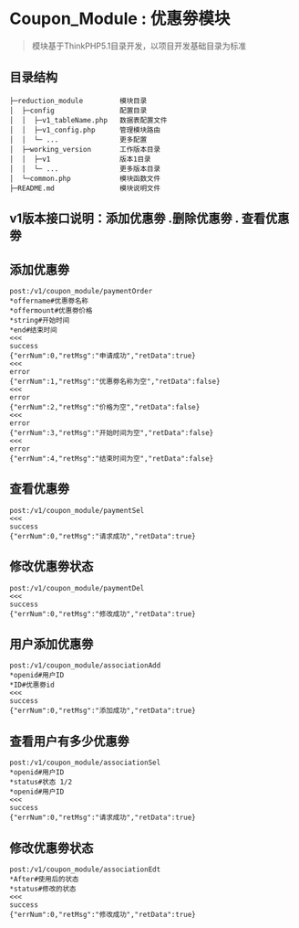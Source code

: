Coupon_Module : 优惠劵模块
===============

> 模块基于ThinkPHP5.1目录开发，以项目开发基础目录为标准

## 目录结构

~~~
├─reduction_module         模块目录
│  ├─config                配置目录
│  │  ├─v1_tableName.php   数据表配置文件
│  │  ├─v1_config.php      管理模块路由
│  │  └─ ...               更多配置
│  ├─working_version       工作版本目录
│  │  ├─v1                 版本1目录
│  │  └─ ...               更多版本目录      
│  └─common.php            模块函数文件
├─README.md                模块说明文件
~~~

## v1版本接口说明：添加优惠劵   .删除优惠劵 . 查看优惠劵

## 添加优惠劵

~~~[api]
post:/v1/coupon_module/paymentOrder
*offername#优惠劵名称
*offermount#优惠劵价格
*string#开始时间
*end#结束时间
<<<
success
{"errNum":0,"retMsg":"申请成功","retData":true}
<<<
error
{"errNum":1,"retMsg":"优惠劵名称为空","retData":false}
<<<
error
{"errNum":2,"retMsg":"价格为空","retData":false}
<<<
error
{"errNum":3,"retMsg":"开始时间为空","retData":false}
<<<
error
{"errNum":4,"retMsg":"结束时间为空","retData":false}
~~~


## 查看优惠劵
~~~[api]
post:/v1/coupon_module/paymentSel
<<<
success
{"errNum":0,"retMsg":"请求成功","retData":true}
~~~

## 修改优惠劵状态
~~~[api]
post:/v1/coupon_module/paymentDel
<<<
success
{"errNum":0,"retMsg":"修改成功","retData":true}
~~~

## 用户添加优惠劵
~~~[api]
post:/v1/coupon_module/associationAdd
*openid#用户ID
*ID#优惠劵id
<<<
success
{"errNum":0,"retMsg":"添加成功","retData":true}
~~~

## 查看用户有多少优惠劵
~~~[api]
post:/v1/coupon_module/associationSel
*openid#用户ID
*status#状态 1/2
*openid#用户ID
<<<
success
{"errNum":0,"retMsg":"请求成功","retData":true}
~~~

## 修改优惠劵状态
~~~[api]
post:/v1/coupon_module/associationEdt
*After#使用后的状态
*status#修改的状态
<<<
success
{"errNum":0,"retMsg":"修改成功","retData":true}
~~~